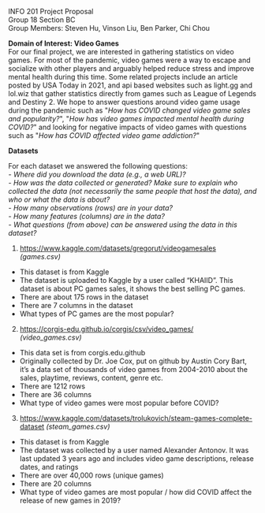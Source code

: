 INFO 201 Project Proposal\
Group 18 Section BC\
Group Members: Steven Hu, Vinson Liu, Ben Parker, Chi Chou

**Domain of Interest: Video Games**\
For our final project, we are interested in gathering statistics on video games.  For most of the pandemic, video games were a way to escape and socialize with other players and arguably helped reduce stress and improve mental health during this time.  Some related projects include an article posted by USA Today in 2021, and api based websites such as light.gg and lol.wiz that gather statistics directly from games such as League of Legends and Destiny 2.  We hope to answer questions around video game usage during the pandemic such as "*How has COVID changed video game sales and popularity?*", "*How has video games impacted mental health during COVID?*" and looking for negative impacts of video games with questions such as "*How has COVID affected video game addiction?*"

**Datasets**

For each dataset we answered the following questions:\
*- Where did you download the data (e.g., a web URL)?*\
*- How was the data collected or generated? Make sure to explain who collected the data (not necessarily the same people that host the data), and who or what the data is about?*\
*- How many observations (rows) are in your data?*\
*- How many features (columns) are in the data?*\
*- What questions (from above) can be answered using the data in this dataset?*

1. https://www.kaggle.com/datasets/gregorut/videogamesales *(games.csv)*
- This dataset is from Kaggle
- The dataset is uploaded to Kaggle by a user called “KHAIID”. This dataset is about PC games sales, it shows the best selling PC games.
- There are about 175 rows in the dataset
- There are 7 columns in the dataset
- What types of  PC games are the most popular?

2. https://corgis-edu.github.io/corgis/csv/video_games/ *(video_games.csv)*
- This data set is from corgis.edu.github
- Originally collected by Dr. Joe Cox, put on github by Austin Cory Bart, it’s a data set of thousands of video games from 2004-2010 about the sales, playtime, reviews, content, genre etc.
- There are 1212 rows
- There are 36 columns
- What type of video games were most popular before COVID?

3. https://www.kaggle.com/datasets/trolukovich/steam-games-complete-dataset *(steam_games.csv)*
- This dataset is from Kaggle
- The dataset was collected by a user named Alexander Antonov.  It was last updated 3 years ago and includes video game descriptions, release dates, and ratings
- There are over 40,000 rows (unique games)
- There are 20 columns
- What type of video games are most popular / how did COVID affect the release of new games in 2019?
